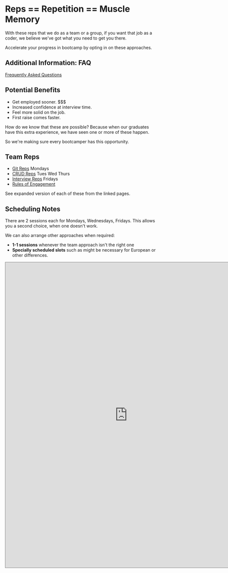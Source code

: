 # Reps == Repetition == Muscle Memory

With these reps that we do as a team or a group, if you want that job as a coder, we believe we've got what you need to get you there.

Accelerate your progress in bootcamp by opting in on these approaches.

## Additional Information: FAQ

[Frequently Asked Questions](faq/)

## Potential Benefits

- Get employed sooner. $$$
- Increased confidence at interview time.
- Feel more solid on the job.
- First raise comes faster.

How do we know that these are possible? Because when our graduates have this extra experience, we have seen one or more of these happen.

So we're making sure every bootcamper has this opportunity.

## Team Reps

- [Git Reps](git/) Mondays
- [CRUD Reps](crud/) Tues Wed Thurs
- [Interview Reps](interview/) Fridays
- [Rules of Engagement](rules/)

See expanded version of each of these from the linked pages.

## Scheduling Notes

There are 2 sessions each for Mondays, Wednesdays, Fridays. This allows you a second choice, when one doesn't work.

We can also arrange other approaches when required:

- **1-1 sessions** whenever the team approach isn't the right one
- **Specially scheduled slots** such as might be necessary for European or other differences.

<iframe src="https://calendar.google.com/calendar/embed?height=600&wkst=1&bgcolor=%23ffffff&mode=WEEK&src=ZHVvYzBiZnJmNDQycGRna3NsYzV0Z2k0OGNAZ3JvdXAuY2FsZW5kYXIuZ29vZ2xlLmNvbQ&color=%23E67C73" style="border:solid 1px #777" width="800" height="1000" frameborder="0" scrolling="no"></iframe>
